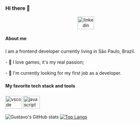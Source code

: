 ### Hi there 👋

<div align="center">
  <a href="https://www.linkedin.com/in/gustavo-cae" target="_blank">
    <img src="https://raw.githubusercontent.com/maurodesouza/profile-readme-generator/master/src/assets/icons/social/linkedin/default.svg" width="52" height="40" alt="linkedin logo"  />
  </a>
</div>

<h4 align="left">About me</h4>

###

<p align="left">I am a frontend developer currently living in São Paulo, Brazil.<br><br>- 👾 I love games, it's my real passion;<br><br>- 🔭 I'm currently looking for my first job as a developer.</p>

###

<h4 align="left">My favorite tech stack and tools</h4>

###

<div align="left">
  <img src="https://cdn.jsdelivr.net/gh/devicons/devicon/icons/vscode/vscode-original.svg" height="40" width="52" alt="vscode logo"  />
  <img src="https://cdn.jsdelivr.net/gh/devicons/devicon/icons/javascript/javascript-original.svg" height="40" width="52" alt="javascript logo"  />
</div>

![Gustavo's GitHub stats](https://github-readme-stats.vercel.app/api?username=gustavocae&show_icons=true&theme=radical)
[![Top Langs](https://github-readme-stats.vercel.app/api/top-langs/?username=gustavocae&&theme=radical)](https://github.com/anuraghazra/github-readme-stats)
<!--
